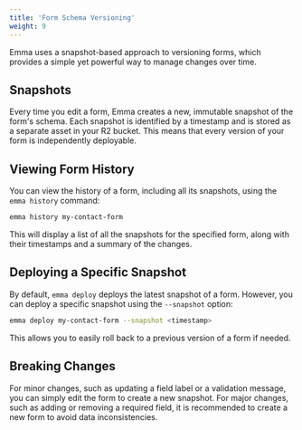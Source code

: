 ```yaml
---
title: 'Form Schema Versioning'
weight: 9
---
```


Emma uses a snapshot-based approach to versioning forms, which provides a simple yet powerful way to manage changes over time.

## Snapshots

Every time you edit a form, Emma creates a new, immutable snapshot of the form's schema. Each snapshot is identified by a timestamp and is stored as a separate asset in your R2 bucket. This means that every version of your form is independently deployable.

## Viewing Form History

You can view the history of a form, including all its snapshots, using the `emma history` command:

```bash
emma history my-contact-form
```

This will display a list of all the snapshots for the specified form, along with their timestamps and a summary of the changes.

## Deploying a Specific Snapshot

By default, `emma deploy` deploys the latest snapshot of a form. However, you can deploy a specific snapshot using the `--snapshot` option:

```bash
emma deploy my-contact-form --snapshot <timestamp>
```

This allows you to easily roll back to a previous version of a form if needed.

## Breaking Changes

For minor changes, such as updating a field label or a validation message, you can simply edit the form to create a new snapshot. For major changes, such as adding or removing a required field, it is recommended to create a new form to avoid data inconsistencies.

